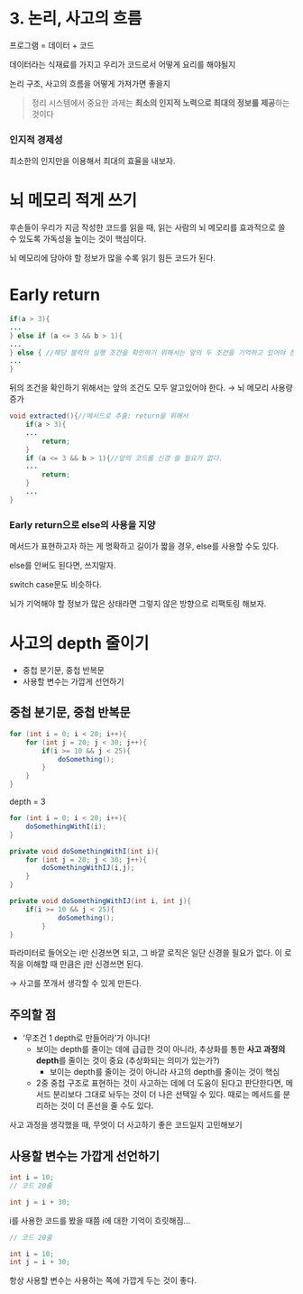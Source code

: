 # 3. 논리, 사고의 흐름

프로그램 = 데이터 + 코드

데이터라는 식재료를 가지고 우리가 코드로서 어떻게 요리를 해야될지

논리 구조, 사고의 흐름을 어떻게 가져가면 좋을지

> 정리 시스템에서 중요한 과제는 **최소의 인지적 노력으로 최대의 정보를 제공**하는 것이다
> 

### 인지적 경제성

최소한의 인지만을 이용해서 최대의 효율을 내보자.

# 뇌 메모리 적게 쓰기

후손들이 우리가 지금 작성한 코드를 읽을 때, 읽는 사람의 뇌 메모리를 효과적으로 쓸 수 있도록 가독성을 높이는 것이 핵심이다.

뇌 메모리에 담아야 할 정보가 많을 수록 읽기 힘든 코드가 된다.

# Early return

```java
if(a > 3){
...
} else if (a <= 3 && b > 1){
...
} else { //해당 블럭의 실행 조건을 확인하기 위해서는 앞의 두 조건을 기억하고 있어야 한다.
...
}
```

뒤의 조건을 확인하기 위해서는 앞의 조건도 모두 알고있어야 한다. → 뇌 메모리 사용량 증가

```java
void extracted(){//메서드로 추출: return을 위해서
	if(a > 3){
	...
		return;
	} 
	if (a <= 3 && b > 1){//앞의 코드를 신경 쓸 필요가 없다.
	...
		return;
	} 
	...
}
```

### Early return으로 else의 사용을 지양

메서드가 표현하고자 하는 게 명확하고 길이가 짧을 경우, else를 사용할 수도 있다.

else를 안써도 된다면, 쓰지말자.

switch case문도 비슷하다. 

뇌가 기억해야 할 정보가 많은 상태라면 그렇지 않은 방향으로 리팩토링 해보자.

# 사고의 depth 줄이기

- 중첩 분기문, 중첩 반복문
- 사용할 변수는 가깝게 선언하기

## 중첩 분기문, 중첩 반복문

```java
for (int i = 0; i < 20; i++){
	for (int j = 20; j < 30; j++){
		if(i >= 10 && j < 25){
			doSomething();
		}
	}
}
```

depth = 3

```java
for (int i = 0; i < 20; i++){
	doSomethingWithI(i);
}

private void doSomethingWithI(int i){
	for (int j = 20; j < 30; j++){
		doSomethingWithIJ(i,j);
	}
}

private void doSomethingWithIJ(int i, int j){
	if(i >= 10 && j < 25){
			doSomething();
		}
}
```

파라미터로 들어오는 i만 신경쓰면 되고, 그 바깥 로직은 일단 신경쓸 필요가 없다. 이 로직을 이해할 때 만큼은 j만 신경쓰면 된다.

→ 사고를 쪼개서 생각할 수 있게 만든다.

## 주의할 점

- ‘무조건 1 depth로 만들어라’가 아니다!
    - 보이는 depth를 줄이는 데에 급급한 것이 아니라, 추상화를 통한 **사고 과정의 depth**를 줄이는 것이 중요 (추상화되는 의미가 있는가?)
        - 보이는 depth를 줄이는 것이 아니라 사고의 depth를 줄이는 것이 핵심
    - 2중 중첩 구조로 표현하는 것이 사고하는 데에 더 도움이 된다고 판단한다면, 메서드 분리보다 그대로 놔두는 것이 더 나은 선택일 수 있다. 때로는 메서드를 분리하는 것이 더 혼선을 줄 수도 있다.

사고 과정을 생각했을 때, 무엇이 더 사고하기 좋은 코드일지 고민해보기

## 사용할 변수는 가깝게 선언하기

```java
int i = 10;
// 코드 20줄

int j = i + 30;
```

i를 사용한 코드를 봤을 때쯤 i에 대한 기억이 흐릿해짐…

```java
// 코드 20줄

int i = 10;
int j = i + 30;
```

항상 사용할 변수는 사용하는 쪽에 가깝게 두는 것이 좋다.
